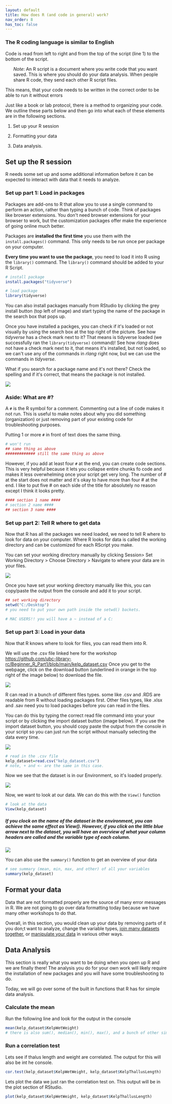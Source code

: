 ```yaml
---
layout: default
title: How does R (and code in general) work?
nav_order: 8
has_toc: false
---
```


### The R coding language is similar to English

Code is read from left to right and from the top of the script (line 1) to the bottom of the script.
<p style="margin-left: 25px;">
<i>Note</i>: An R script is a document where you write code that you want saved. This is where you should do your data analysis. When people share R code, they send each other R script files. 
</p>

This means, that your code needs to be written in the correct order to be able to run it without errors

Just like a book or lab protocol, there is a method to organizing your code. We outline these parts below and then go into what each of these elements are in the following sections.

1.  Set up your R session

2.  Formatting your data

3.  Data analysis.

## Set up the R session

R needs some set up and some additional information before it can be expected to interact with data that it needs to analyze.

### Set up part 1: Load in packages

Packages are add-ons to R that allow you to use a single command to perform an action, rather than typing a bunch of code. Think of packages like browser extensions. You don't need browser extensions for your browser to work, but the customization packages offer make the experience of going online much better.

Packages are **installed the first time** you use them with the `install.packages()` command. This only needs to be run once per package on your computer.

**Every time you want to use the package**, you need to load it into R using the `library()` command. The `library()` command should be added to your R Script.

``` r
# install package 
install.packages("tidyverse")

# load package
library(tidyverse)
```

You can also install packages manually from RStudio by clicking the grey install button (top left of image) and start typing the name of the package in the search box that pops up.

Once you have installed a packges, you can check if it's loaded or not visually by using the search box at the top right of the picture. See how *tidyverse* has a check mark next to it? That means is tidyverse loaded (we successfully ran the `library(tidyverse)` command)! See how *rlang* does not have a check mark next to it, that means it's installed, but not loaded, so we can't use any of the commands in *rlang* right now, but we can use the commands in *tidyverse*.

What if you search for a package name and it's not there? Check the spelling and if it's correct, that means the package is not installed.

![](images/packages.png)

### Aside: What are #?

A `#` is the R symbol for a comment. Commenting out a line of code makes it not run. This is useful to make notes about why you did something (organization) or just removing part of your existing code for troubleshooting purposes.

Putting 1 or more `#` in front of text does the same thing.

``` r
# won't run
## same thing as above
############# still the same thing as above 
```

However, if you add at least four `#` at the end, you can create code sections. This is very helpful because it lets you collapse entire chunks fo code and makes it less overwhelming once your script get very long. The number of \# at the start does not matter and it's okay to have more than four \# at the end. I like to put five \# on each side of the title for absolutely no reason except I think it looks pretty.

``` r
#### section 1 name ####
# section 2 name ####
## section 3 name ####
```

### Set up part 2: Tell R where to get data

Now that R has all the packages we need loaded, we need to tell R where to look for data on your computer. Where R looks for data is called the working directory and can be customized for each RScript you make.

You can set your working directory manually by clicking Session\> Set Working Directory \> Choose Directory \> Navigate to where your data are in your files.

![](images/setwd.png)

Once you have set your working directory manually like this, you can copy/paste the output from the console and add it to your script.

``` r
## set working directory
setwd("C:/Desktop")
# you need to put your own path inside the setwd() backets. 

# MAC USERS!! you will have a ~ instead of a C:
```

### Set up part 3: Load in your data

Now that R knows where to look for files, you can read them into R.

We will use the .csv file linked here for the workshop <https://github.com/ubc-library-rc/Beginner_R_Part1/blob/main/kelp_dataset.csv> Once you get to the webpage, click on the download button (underlined in orange in the top right of the image below) to download the file.

![](images/csv_dowload_button.png)

R can read in a bunch of different files types. some like .csv and .RDS are readable from R without loading packages first. Other files types, like .xlsx and .sav need you to load packages before you can read in the files.

You can do this by typing the correct read file command into your your script or by clicking the import dataset button (image below). If you use the import dataset button, you should copy paste the output from the console in your script so you can just run the script without manually selecting the data every time.

![](images/read%20in%20data.png)

``` r
# read in the .csv file
kelp_dataset=read.csv("kelp_dataset.csv")
# note, + and <- are the same in this case. 
```

Now we see that the dataset is in our Environment, so it's loaded properly.

![](images/data%20are%20laoded.png)

Now, we want to look at our data. We can do this with the `View()` function

``` r
# look at the data
View(kelp_dataset)
```

##### If you clock on the name of the dataset in the environment, you can achieve the same effect as View(). However, if you click on the little blue arrow next to the dataset, you will have an overview of what your column headers are called and the variable type of each column.

![](images/data_dropdown.png)

You can also use the `summary()` function to get an overview of your data

``` r
# see summary (mean, min, max, and other) of all your variables 
summary(kelp_dataset)
```

## Format your data

Data that are not formatted properly are the source of many error messages in R. We are not going to go over data formatting today because we have many other workshops to do that.

Overall, in this section, you would clean up your data by removing parts of it you don;t want to analyze, change the variable types, [join many datasets together](https://ubc-library-rc.github.io/relational-data-r/), or [manipulate your data](https://github.com/ubc-library-rc/intro_to_tidyverse) in various other ways.

## Data Analysis

This section is really what you want to be doing when you open up R and we are finally there! The analysis you do for your own work will likely require the installation of new packages and you will have some troubleshooting to do.

Today, we will go over some of the built in functions that R has for simple data analysis.

### Calculate the mean

Run the following line and look for the output in the console

``` r
mean(kelp_dataset$KelpWetWeight)
# there is also sum(), median(), min(), max(), and a bunch of other similar functions
```

### Run a correlation test

Lets see if thalus length and weight are correlated. The output for this will also be int he console.

``` r
cor.test(kelp_dataset$KelpWetWeight, kelp_dataset$KelpThallusLength)
```

Lets plot the data we just ran the correlation test on. This output will be in the plot section of RStudio.

``` r
plot(kelp_dataset$KelpWetWeight, kelp_dataset$KelpThallusLength)
```
